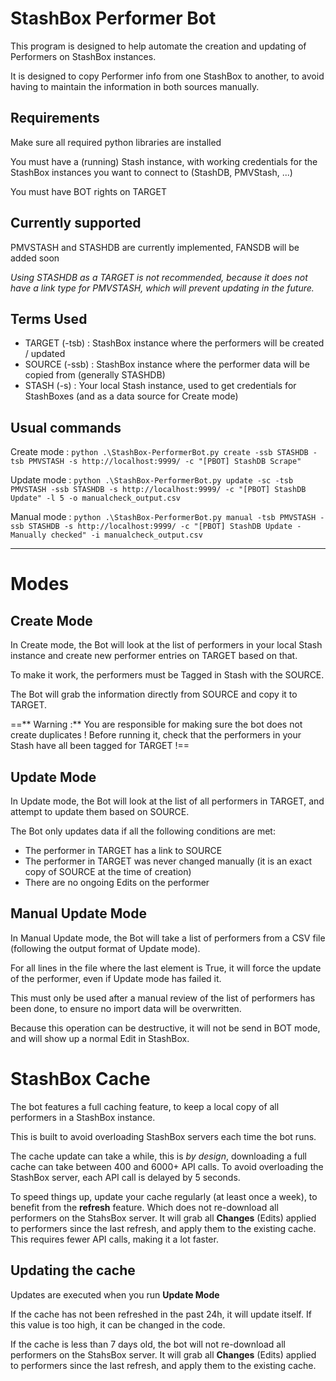 # StashBox Performer Bot
This program is designed to help automate the creation and updating of Performers on StashBox instances.

It is designed to copy Performer info from one StashBox to another, to avoid having to maintain the information in both sources manually.

## Requirements
Make sure all required python libraries are installed

You must have a (running) Stash instance, with working credentials for the StashBox instances you want to connect to (StashDB, PMVStash, ...)

You must have BOT rights on TARGET

## Currently supported
PMVSTASH and STASHDB are currently implemented, FANSDB will be added soon

*Using STASHDB as a TARGET is not recommended, because it does not have a link type for PMVSTASH, which will prevent updating in the future.*

## Terms Used
- TARGET (-tsb) : StashBox instance where the performers will be created / updated
- SOURCE (-ssb) : StashBox instance where the performer data will be copied from (generally STASHDB)
- STASH (-s) : Your local Stash instance, used to get credentials for StashBoxes (and as a data source for Create mode)

## Usual commands

Create mode : `python .\StashBox-PerformerBot.py create -ssb STASHDB -tsb PMVSTASH -s http://localhost:9999/ -c "[PBOT] StashDB Scrape"`

Update mode : `python .\StashBox-PerformerBot.py update -sc -tsb PMVSTASH -ssb STASHDB -s http://localhost:9999/ -c "[PBOT] StashDB Update" -l 5 -o manualcheck_output.csv`

Manual mode : `python .\StashBox-PerformerBot.py manual -tsb PMVSTASH -ssb STASHDB -s http://localhost:9999/ -c "[PBOT] StashDB Update - Manually checked" -i manualcheck_output.csv`

---

# Modes
## Create Mode
In Create mode, the Bot will look at the list of performers in your local Stash instance and create new performer entries on TARGET based on that.

To make it work, the performers must be Tagged in Stash with the SOURCE.

The Bot will grab the information directly from SOURCE and copy it to TARGET.

==** Warning :** You are responsible for making sure the bot does not create duplicates ! Before running it, check that the performers in your Stash have all been tagged for TARGET !==

## Update Mode
In Update mode, the Bot will look at the list of all performers in TARGET, and attempt to update them based on SOURCE.

The Bot only updates data if all the following conditions are met:
- The performer in TARGET has a link to SOURCE
- The performer in TARGET was never changed manually (it is an exact copy of SOURCE at the time of creation)
- There are no ongoing Edits on the performer

## Manual Update Mode
In Manual Update mode, the Bot will take a list of performers from a CSV file (following the output format of Update mode).

For all lines in the file where the last element is True, it will force the update of the performer, even if Update mode has failed it.

This must only be used after a manual review of the list of performers has been done, to ensure no import data will be overwritten.

Because this operation can be destructive, it will not be send in BOT mode, and will show up a normal Edit in StashBox.

# StashBox Cache
The bot features a full caching feature, to keep a local copy of all performers in a StashBox instance.

This is built to avoid overloading StashBox servers each time the bot runs.

The cache update can take a while, this is *by design*, downloading a full cache can take between 400 and 6000+ API calls. To avoid overloading the StashBox server, each API call is delayed by 5 seconds.

To speed things up, update your cache regularly (at least once a week), to benefit from the **refresh** feature. Which does not re-download all performers on the StahsBox server. It will grab all **Changes** (Edits) applied to performers since the last refresh, and apply them to the existing cache. This requires fewer API calls, making it a lot faster.

## Updating the cache
Updates are executed when you run **Update Mode**

If the cache has not been refreshed in the past 24h, it will update itself. If this value is too high, it can be changed in the code.

If the cache is less than 7 days old, the bot will not re-download all performers on the StahsBox server. It will grab all **Changes** (Edits) applied to performers since the last refresh, and apply them to the existing cache.